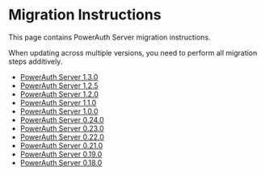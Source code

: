 # Migration Instructions

This page contains PowerAuth Server migration instructions.

<!-- begin box warning -->
When updating across multiple versions, you need to perform all migration steps additively.
<!-- end -->

- [PowerAuth Server 1.3.0](./PowerAuth-Server-1.3.0.md)
- [PowerAuth Server 1.2.5](./PowerAuth-Server-1.2.5.md)
- [PowerAuth Server 1.2.0](./PowerAuth-Server-1.2.0.md)
- [PowerAuth Server 1.1.0](./PowerAuth-Server-1.1.0.md)
- [PowerAuth Server 1.0.0](./PowerAuth-Server-1.0.0.md)
- [PowerAuth Server 0.24.0](./PowerAuth-Server-0.24.0.md)
- [PowerAuth Server 0.23.0](./PowerAuth-Server-0.23.0.md)
- [PowerAuth Server 0.22.0](./PowerAuth-Server-0.22.0.md)
- [PowerAuth Server 0.21.0](./PowerAuth-Server-0.21.0.md)
- [PowerAuth Server 0.19.0](./PowerAuth-Server-0.19.0.md)
- [PowerAuth Server 0.18.0](./PowerAuth-Server-0.18.0.md)
